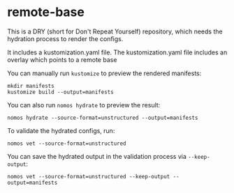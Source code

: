 # remote-base

This is a DRY (short for Don't Repeat Yourself) repository, which needs the hydration process to render the configs.

It includes a kustomization.yaml file.
The kustomization.yaml file includes an overlay which points to a remote base

You can manually run `kustomize` to preview the rendered manifests:
```console
mkdir manifests
kustomize build --output=manifests
```

You can also run `nomos hydrate` to preview the result:
```console
nomos hydrate --source-format=unstructured --output=manifests
```

To validate the hydrated configs, run:
```console
nomos vet --source-format=unstructured
```

You can save the hydrated output in the validation process via `--keep-output`:
```console
nomos vet --source-format=unstructured --keep-output --output=manifests
```
